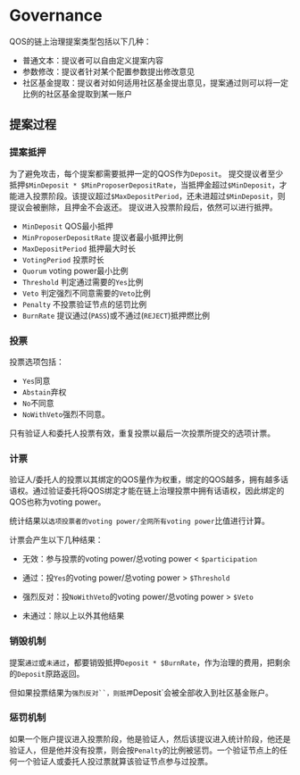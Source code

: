 # Governance


QOS的链上治理提案类型包括以下几种：

* 普通文本：提议者可以自由定义提案内容
* 参数修改：提议者针对某个配置参数提出修改意见
* 社区基金提取：提议者对如何适用社区基金提出意见，提案通过则可以将一定比例的社区基金提取到某一账户

## 提案过程

### 提案抵押

为了避免攻击，每个提案都需要抵押一定的QOS作为`Deposit`。
提交提议者至少抵押`$MinDeposit * $MinProposerDepositRate`，当抵押金超过`$MinDeposit`，才能进入投票阶段。该提议超过`$MaxDepositPeriod`，还未进超过`$MinDeposit`，则提议会被删除，且押金不会返还。
提议进入投票阶段后，依然可以进行抵押。

* `MinDeposit` QOS最小抵押
* `MinProposerDepositRate` 提议者最小抵押比例
* `MaxDepositPeriod` 抵押最大时长
* `VotingPeriod` 投票时长
* `Quorum` voting power最小比例
* `Threshold` 判定通过需要的`Yes`比例
* `Veto` 判定强烈不同意需要的`Veto`比例
* `Penalty` 不投票验证节点的惩罚比例
* `BurnRate` 提议通过(`PASS`)或不通过(`REJECT`)抵押燃比例

### 投票

投票选项包括：
* `Yes`同意
* `Abstain`弃权
* `No`不同意
* `NoWithVeto`强烈不同意。

只有验证人和委托人投票有效，重复投票以最后一次投票所提交的选项计票。

### 计票

验证人/委托人的投票以其绑定的QOS量作为权重，绑定的QOS越多，拥有越多话语权。通过验证委托将QOS绑定才能在链上治理投票中拥有话语权，因此绑定的QOS也称为voting power。

统计结果以`选项投票者的voting power/全网所有voting power`比值进行计算。

计票会产生以下几种结果：

* 无效：参与投票的voting power/总voting power < `$participation`

* 通过：投`Yes`的voting power/总voting power > `$Threshold`

* 强烈反对：投`NoWithVeto`的voting power/总voting power > `$Veto`

* 未通过：除以上以外其他结果

### 销毁机制

提案`通过`或`未通过`，都要销毁抵押`Deposit * $BurnRate`，作为治理的费用，把剩余的`Deposit`原路返回。

但如果投票结果为`强烈反对``，则抵押`Deposit`会被全部收入到社区基金账户。

### 惩罚机制

如果一个账户提议进入投票阶段，他是验证人，然后该提议进入统计阶段，他还是验证人，但是他并没有投票，则会按`Penalty`的比例被惩罚。一个验证节点上的任何一个验证人或委托人投过票就算该验证节点参与过投票。

